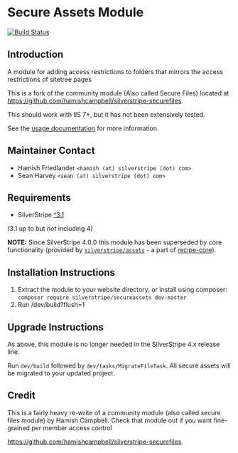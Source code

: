 # Secure Assets Module

[![Build Status](https://travis-ci.org/silverstripe/silverstripe-secureassets.svg)](https://travis-ci.org/silverstripe/silverstripe-secureassets)

## Introduction

A module for adding access restrictions to folders
that mirrors the access restrictions of sitetree pages

This is a fork of the community module (Also called Secure Files)
located at https://github.com/hamishcampbell/silverstripe-securefiles.

This should work with IIS 7+, but it has not been extensively tested.

See the [usage documentation](docs/en/index.md) for more information.

## Maintainer Contact

 * Hamish Friedlander `<hamish (at) silverstripe (dot) com>`
 * Sean Harvey `<sean (at) silverstripe (dot) com>`

## Requirements

 * SilverStripe [^3.1](https://getcomposer.org/doc/articles/versions.md#caret-version-range-)
 
 (3.1 up to but _not_ including 4)
 
 **NOTE:** Since SilverStripe 4.0.0 this module has been superseded by core functionality (provided by [`silverstripe/assets`](https://github.com/silverstripe/silverstripe-assets) - a part of [recipe-core](https://github.com/silverstripe/recipe-core)).

## Installation Instructions

 1. Extract the module to your website directory, or install using
    composer: `composer require silverstripe/secureassets dev-master`
 2. Run /dev/build?flush=1

## Upgrade Instructions
As above, this module is no longer needed in the SilverStripe 4.x release line. 

Run `dev/build` followed by `dev/tasks/MigrateFileTask`. All secure assets will be migrated to 
your updated project.

## Credit

This is a fairly heavy re-write of a community
module (also called secure files module) by
Hamish Campbell. Check that module out if you want 
fine-grained per member access control

https://github.com/hamishcampbell/silverstripe-securefiles.
